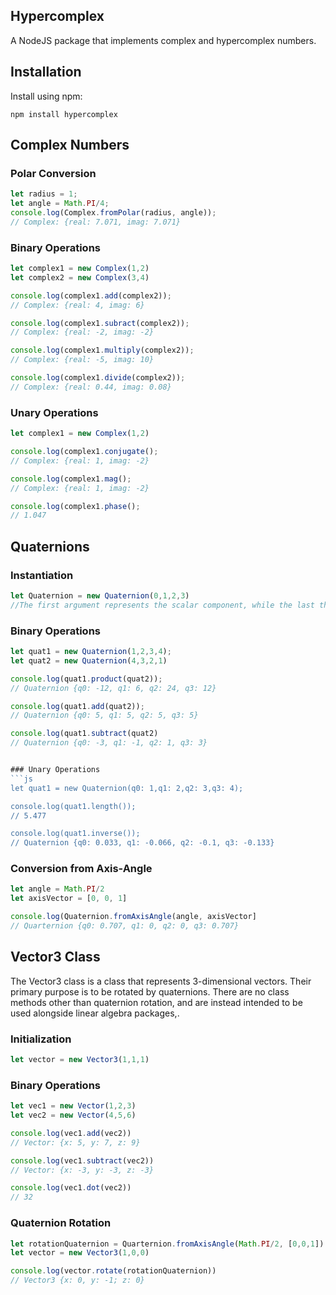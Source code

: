## Hypercomplex
A NodeJS package that implements complex and hypercomplex numbers.
## Installation
Install using npm:
```
npm install hypercomplex
```
## Complex Numbers
### Polar Conversion
```js
let radius = 1;
let angle = Math.PI/4;
console.log(Complex.fromPolar(radius, angle));
// Complex: {real: 7.071, imag: 7.071}
```
### Binary Operations
```js
let complex1 = new Complex(1,2)
let complex2 = new Complex(3,4)

console.log(complex1.add(complex2));
// Complex: {real: 4, imag: 6}

console.log(complex1.subract(complex2));
// Complex: {real: -2, imag: -2}

console.log(complex1.multiply(complex2));
// Complex: {real: -5, imag: 10}

console.log(complex1.divide(complex2));
// Complex: {real: 0.44, imag: 0.08}
```
### Unary Operations
```js
let complex1 = new Complex(1,2)

console.log(complex1.conjugate();
// Complex: {real: 1, imag: -2}

console.log(complex1.mag();
// Complex: {real: 1, imag: -2}

console.log(complex1.phase();
// 1.047
```

## Quaternions
### Instantiation
```js
let Quaternion = new Quaternion(0,1,2,3)
//The first argument represents the scalar component, while the last three represent the vector components <q1,q2,q3>
```
### Binary Operations
```js
let quat1 = new Quaternion(1,2,3,4);
let quat2 = new Quaternion(4,3,2,1)

console.log(quat1.product(quat2));
// Quaternion {q0: -12, q1: 6, q2: 24, q3: 12}

console.log(quat1.add(quat2));
// Quaternion {q0: 5, q1: 5, q2: 5, q3: 5}

console.log(quat1.subtract(quat2)
// Quaternion {q0: -3, q1: -1, q2: 1, q3: 3}


### Unary Operations
```js
let quat1 = new Quaternion(q0: 1,q1: 2,q2: 3,q3: 4);

console.log(quat1.length());
// 5.477

console.log(quat1.inverse());
// Quaternion {q0: 0.033, q1: -0.066, q2: -0.1, q3: -0.133}
```
### Conversion from Axis-Angle
```js
let angle = Math.PI/2
let axisVector = [0, 0, 1]

console.log(Quaternion.fromAxisAngle(angle, axisVector]
// Quarternion {q0: 0.707, q1: 0, q2: 0, q3: 0.707}
```
## Vector3 Class
The Vector3 class is a class that represents 3-dimensional vectors. Their primary purpose is to be rotated by quaternions. There are no class methods other than quaternion rotation, and are instead intended to be used alongside linear algebra packages,.
### Initialization
```js
let vector = new Vector3(1,1,1)
```
### Binary Operations
```js
let vec1 = new Vector(1,2,3)
let vec2 = new Vector(4,5,6)

console.log(vec1.add(vec2))
// Vector: {x: 5, y: 7, z: 9}

console.log(vec1.subtract(vec2))
// Vector: {x: -3, y: -3, z: -3}

console.log(vec1.dot(vec2))
// 32
```
### Quaternion Rotation
```js
let rotationQuaternion = Quarternion.fromAxisAngle(Math.PI/2, [0,0,1])
let vector = new Vector3(1,0,0)

console.log(vector.rotate(rotationQuaternion))
// Vector3 {x: 0, y: -1; z: 0}
```

